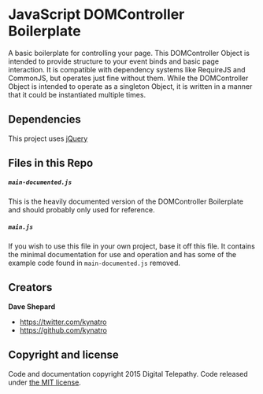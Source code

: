 # JavaScript DOMController Boilerplate

A basic boilerplate for controlling your page. This DOMController Object is intended to provide structure to your event binds and basic page interaction. It is compatible with dependency systems like RequireJS and CommonJS, but operates just fine without them. While the DOMController Object is intended to operate as a singleton Object, it is written in a manner that it could be instantiated multiple times.

## Dependencies

This project uses [jQuery](http://jquery.com/)

## Files in this Repo

##### `main-documented.js`

This is the heavily documented version of the DOMController Boilerplate and should probably only used for reference.

##### `main.js`

If you wish to use this file in your own project, base it off this file. It contains the minimal documentation for use and operation and has some of the example code found in `main-documented.js` removed.

## Creators

**Dave Shepard**

- <https://twitter.com/kynatro>
- <https://github.com/kynatro>

## Copyright and license

Code and documentation copyright 2015 Digital Telepathy. Code released under [the MIT license](https://github.com/digital-telepathy/dom-controller-boilerplate/blob/master/LICENSE).
